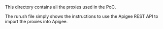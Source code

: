 This directory contains all the proxies used in the PoC. 

The run.sh file simply shows the instructions to use the Apigee REST API to import the proxies into Apigee.

